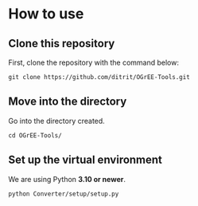 # How to use
## Clone this repository
First, clone the repository with the command below:

```
git clone https://github.com/ditrit/OGrEE-Tools.git
```
## Move into the directory
Go into the directory created.

```
cd OGrEE-Tools/
```

## Set up the virtual environment
We are using Python **3.10 or newer**.

```
python Converter/setup/setup.py
```
